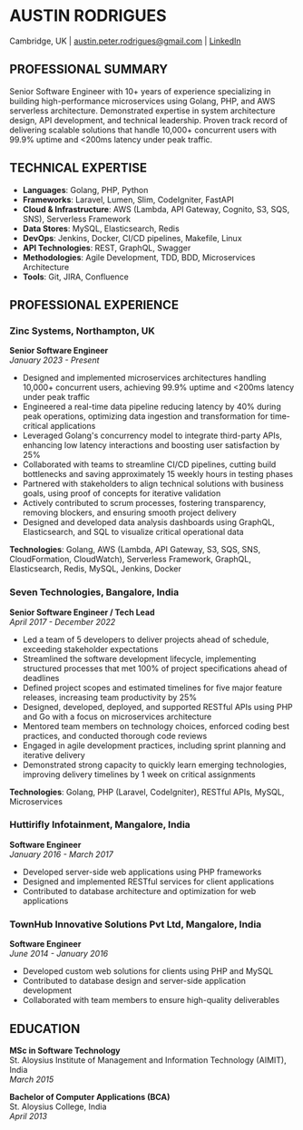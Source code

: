 # AUSTIN RODRIGUES
Cambridge, UK | austin.peter.rodrigues@gmail.com | [LinkedIn](https://linkedin.com/in/austin-rodrigues-06717388)

## PROFESSIONAL SUMMARY
Senior Software Engineer with 10+ years of experience specializing in building high-performance microservices using Golang, PHP, and AWS serverless architecture. Demonstrated expertise in system architecture design, API development, and technical leadership. Proven track record of delivering scalable solutions that handle 10,000+ concurrent users with 99.9% uptime and <200ms latency under peak traffic.

## TECHNICAL EXPERTISE
- **Languages**: Golang, PHP, Python
- **Frameworks**: Laravel, Lumen, Slim, CodeIgniter, FastAPI
- **Cloud & Infrastructure**: AWS (Lambda, API Gateway, Cognito, S3, SQS, SNS), Serverless Framework
- **Data Stores**: MySQL, Elasticsearch, Redis
- **DevOps**: Jenkins, Docker, CI/CD pipelines, Makefile, Linux
- **API Technologies**: REST, GraphQL, Swagger
- **Methodologies**: Agile Development, TDD, BDD, Microservices Architecture
- **Tools**: Git, JIRA, Confluence

## PROFESSIONAL EXPERIENCE

### Zinc Systems, Northampton, UK
**Senior Software Engineer**  
*January 2023 - Present*

- Designed and implemented microservices architectures handling 10,000+ concurrent users, achieving 99.9% uptime and <200ms latency under peak traffic
- Engineered a real-time data pipeline reducing latency by 40% during peak operations, optimizing data ingestion and transformation for time-critical applications
- Leveraged Golang's concurrency model to integrate third-party APIs, enhancing low latency interactions and boosting user satisfaction by 25%
- Collaborated with teams to streamline CI/CD pipelines, cutting build bottlenecks and saving approximately 15 weekly hours in testing phases
- Partnered with stakeholders to align technical solutions with business goals, using proof of concepts for iterative validation
- Actively contributed to scrum processes, fostering transparency, removing blockers, and ensuring smooth project delivery
- Designed and developed data analysis dashboards using GraphQL, Elasticsearch, and SQL to visualize critical operational data

**Technologies**: Golang, AWS (Lambda, API Gateway, S3, SQS, SNS, CloudFormation, CloudWatch), Serverless Framework, GraphQL, Elasticsearch, Redis, MySQL, Jenkins, Docker

### Seven Technologies, Bangalore, India
**Senior Software Engineer / Tech Lead**  
*April 2017 - December 2022*

- Led a team of 5 developers to deliver projects ahead of schedule, exceeding stakeholder expectations
- Streamlined the software development lifecycle, implementing structured processes that met 100% of project specifications ahead of deadlines
- Defined project scopes and estimated timelines for five major feature releases, increasing team productivity by 25%
- Designed, developed, deployed, and supported RESTful APIs using PHP and Go with a focus on microservices architecture
- Mentored team members on technology choices, enforced coding best practices, and conducted thorough code reviews
- Engaged in agile development practices, including sprint planning and iterative delivery
- Demonstrated strong capacity to quickly learn emerging technologies, improving delivery timelines by 1 week on critical assignments

**Technologies**: Golang, PHP (Laravel, CodeIgniter), RESTful APIs, MySQL, Microservices

### Huttirifly Infotainment, Mangalore, India
**Software Engineer**  
*January 2016 - March 2017*

- Developed server-side web applications using PHP frameworks
- Designed and implemented RESTful services for client applications
- Contributed to database architecture and optimization for web applications

### TownHub Innovative Solutions Pvt Ltd, Mangalore, India
**Software Engineer**  
*June 2014 - January 2016*

- Developed custom web solutions for clients using PHP and MySQL
- Contributed to database design and server-side application development
- Collaborated with team members to ensure high-quality deliverables

## EDUCATION

**MSc in Software Technology**  
St. Aloysius Institute of Management and Information Technology (AIMIT), India  
*March 2015*

**Bachelor of Computer Applications (BCA)**  
St. Aloysius College, India  
*April 2013*
